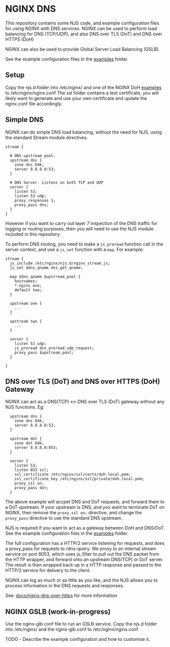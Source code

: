 # NGINX DNS 

This repository contains some NJS code, and example configuration files for using NGINX with DNS services.
NGINX can be used to perform load balancing for DNS (TCP/UDP), and also DNS over TLS (DoT) and DNS over HTTPS (DoH)

NGINX can also be used to provide Global Server Load Balancing (GSLB).

See the example configuration files in the [examples](examples) folder.

## Setup
Copy the njs.d folder into /etc/nginx/ and one of the NGINX DoH [examples](examples) to /etc/nginx/nginx.conf
The ssl folder contains a test certificate, you will likely want to generate and use your own certificate and update the nginx.conf file accordingly.

## Simple DNS
NGINX can do simple DNS load balancing, without the need for NJS, using the standard Stream module directives.
```
stream {

  # DNS upstream pool.
  upstream dns {
    zone dns 64k;
    server 8.8.8.8:53;
  }

  # DNS Server. Listens on both TCP and UDP
  server {
    listen 53;
    listen 53 udp;
    proxy_responses 1;
    proxy_pass dns;
  }
}
```

However if you want to carry out layer 7 inspection of the DNS traffic for logging or routing purposes, then you will need to use the NJS module
included in this repository. 

To perform DNS routing, you need to make a `js_preread` function call in the server context, and use a `js_set` function with a `map`.
For example:
```
stream {
  js_include /etc/nginx/njs.d/nginx_stream.js;
  js_set $dns_qname dns_get_qname;

  map $dns_qname $upstream_pool {
    hostnames;
    *.nginx one;
    default two;
  }

  upstream one {
    ...
  }

  upstream two {
    ...
  }

  server {
    listen 53 udp;
    js_preread dns_preread_udp_request;
    proxy_pass $upstream_pool;
  }

}
```

## DNS over TLS (DoT) and DNS over HTTPS (DoH) Gateway

NGINX can act as a DNS(TCP) <-> DNS over TLS (DoT) gateway without any NJS functions. Eg:

```
  upstream dns {
    zone dns 64k;
    server 8.8.8.8:53;
  }

  upstream dot {
    zone dot 64k;
    server 8.8.8.8:853;
  }

  server {
    listen 53;
    listen 853 ssl;
    ssl_certificate /etc/nginx/ssl/certs/doh.local.pem;
    ssl_certificate_key /etc/nginx/ssl/private/doh.local.pem;
    proxy_ssl on;
    proxy_pass dot;
  }
```
The above example will accpet DNS and DoT requests, and forward them to a DoT upstream. If your upstream is DNS, and you want to terminate DoT on NGINX, then remove the `proxy_ssl on;` directive, and change the `proxy_pass` directive to use the standard DNS upstream.

NJS is required if you want to act as a gateway between DoH and DNS/DoT.
See the example configuration files in the [examples](examples) folder.

The full configuration has a HTTP/2 service listening for requests, and does a proxy_pass for requests to /dns-query. 
We proxy to an internal stream service on port 8053, which uses js_filter to pull out the DNS packet from the HTTP wrapper,
and forward onto an upstream DNS(TCP) or DoT server.
The result is then wrapped back up in a HTTP response and passed to the HTTP/2 service for delivery to the client.

NGINX can log as much or as little as you like, and the NJS allows you to process information in the DNS requests and
responses.

See: [docs/nginx-dns-over-https](docs/nginx-dns-over-https.md) for more information

## NGINX GSLB (work-in-progress)
Use the nginx-glb.conf file to run an GSLB service.
Copy the njs.d folder into /etc/nginx/ and the nginx-glb.conf to /etc/nginx/nginx.conf

TODO - Describe the example configuration and how to customise it.

